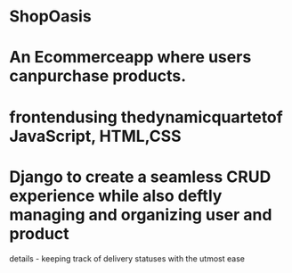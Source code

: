 # ShopOasis
# An Ecommerceapp where users canpurchase products.
# frontendusing thedynamicquartetof JavaScript, HTML,CSS
# Django to create a seamless CRUD experience while also deftly managing and organizing user and product
details - keeping track of delivery statuses with the utmost ease
